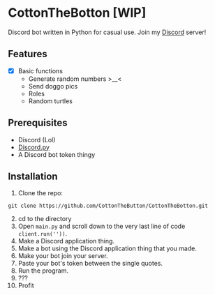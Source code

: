 # CottonTheBotton [WIP]
Discord bot written in Python for casual use. Join my [Discord](https://discord.com/invite/QrZgbhk) server!

## Features
- [x] Basic functions
  * Generate random numbers >__<
  * Send doggo pics
  * Roles
  * Random turtles
  
## Prerequisites
* Discord (Lol)
* [Discord.py](https://discordpy.readthedocs.io/en/latest/index.html)
* A Discord bot token thingy

## Installation
1. Clone the repo:
```
git clone https://github.com/CottonTheButton/CottonTheBotton.git
```
2. cd to the directory
3. Open `main.py` and scroll down to the very last line of code `client.run(''))`.
4. Make a Discord application thing.
5. Make a bot using the Discord application thing that you made.
6. Make your bot join your server.
7. Paste your bot's token between the single quotes.
8. Run the program.
9. ???
10. Profit
